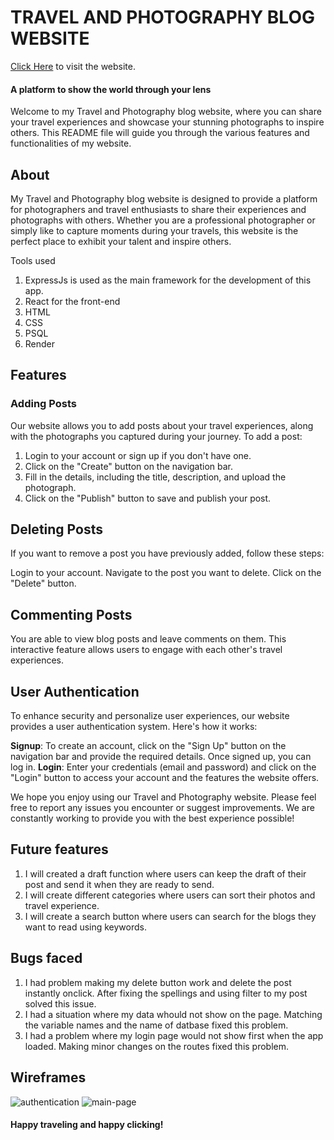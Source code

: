 # TRAVEL AND PHOTOGRAPHY BLOG WEBSITE

[Click Here](https://photo-blog-nbll.onrender.com//) to visit the website.

#### A platform to show the world through your lens
Welcome to my Travel and Photography blog website, where you can share your travel experiences and showcase your stunning photographs to inspire others. This README file will guide you through the various features and functionalities of my website.


## About

My Travel and Photography blog website is designed to provide a platform for photographers and travel enthusiasts to share their experiences and photographs with others. Whether you are a professional photographer or simply like to capture moments during your travels, this website is the perfect place to exhibit your talent and inspire others.

Tools used
1. ExpressJs is used as the main framework for the development of this app.
2. React for the front-end
3. HTML
4. CSS
5. PSQL
6. Render

## Features
### Adding Posts

Our website allows you to add posts about your travel experiences, along with the photographs you captured during your journey. To add a post:

1. Login to your account or sign up if you don't have one.
2. Click on the "Create" button on the navigation bar.
3. Fill in the details, including the title, description, and upload the photograph.
4. Click on the "Publish" button to save and publish your post.

## Deleting Posts

If you want to remove a post you have previously added, follow these steps:

Login to your account.
Navigate to the post you want to delete.
Click on the "Delete" button.

## Commenting Posts

You are able to view blog posts and leave comments on them. This interactive feature allows users to engage with each other's travel experiences.

 
## User Authentication

To enhance security and personalize user experiences, our website provides a user authentication system. Here's how it works:

**Signup**: To create an account, click on the "Sign Up" button on the navigation bar and provide the required details. Once signed up, you can log in.
**Login**: Enter your credentials (email and password) and click on the "Login" button to access your account and the features the website offers.


We hope you enjoy using our Travel and Photography website. Please feel free to report any issues you encounter or suggest improvements. We are constantly working to provide you with the best experience possible!


## Future features

1. I will created a draft function where users can keep the draft of their post and send it when they are ready to send. 
2. I will create different categories where users can  sort their photos and travel experience.
3. I will create a search button where users can search for the  blogs they want to read using keywords. 

## Bugs faced

1. I had problem making my delete button work and delete the post instantly onclick. After fixing the spellings and using filter to my post solved this issue. 
2. I had a situation where my data whould not show on the page. Matching the variable names and the name of datbase fixed this problem. 
3.  I had a problem where my login page would not show first when the app loaded. Making minor changes on the routes fixed this problem. 

## Wireframes
 ![authentication](auth.png)
 ![main-page](main.png)


#### Happy traveling and happy clicking!